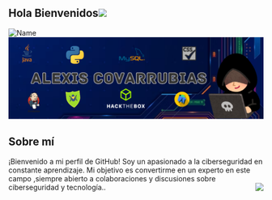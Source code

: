 ## Hola Bienvenidos<img src="https://github.com/rajput2107/rajput2107/blob/master/Assets/Hi.gif" width="29px">
![Name](https://github.com/sharannyobasu/sharannyobasu/blob/master/Hello(1).gif)
![Name](https://github.com/alexislcovarrubias/img/blob/master/banner1.png)

## Sobre mí

¡Bienvenido a mi perfil de GitHub! Soy un apasionado a la ciberseguridad en constante aprendizaje. Mi objetivo es convertirme en un experto en este campo ,siempre abierto a colaboraciones y discusiones sobre ciberseguridad y tecnología.. 
<img align="right" src="https://github.com/rajput2107/rajput2107/blob/master/Assets/Developer.gif"/>


<!--
**alexislcovarrubias/alexislcovarrubias** is a ✨ _special_ ✨ repository because its `README.md` (this file) appears on your GitHub profile.

Here are some ideas to get you started:

- 🔭 I’m currently working on ...
- 🌱 I’m currently learning ...
- 👯 I’m looking to collaborate on ...
- 🤔 I’m looking for help with ...
- 💬 Ask me about ...
- 📫 How to reach me: ...
- 😄 Pronouns: ...
- ⚡ Fun fact: ...
-->

